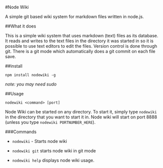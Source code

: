 #Node Wiki


A simple git based wiki system for markdown files written in node.js.


##What it does

This is a simple wiki system that uses markdown (text) files as its database. It reads and writes to the text files in the directory it was started in so it is possible to use text editors to edit the files. Version control is done through git. There is a git mode which automatically does a git commit on each file save.

##install

    npm install nodewiki -g

*note: you may need sudo*

##Usage

    nodewiki <command> [port]

Node Wiki can be started on any directory. To start it, simply type `nodewiki` in the directory that you want to start it in. Node wiki will start on port 8888 (unless you type `nodewiki PORTNUMBER_HERE`).

###Commands

- `nodewiki` - Starts node wiki

- `nodewiki git` starts node wiki in git mode

- `nodewiki help` displays node wiki usage.